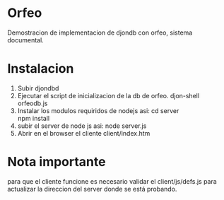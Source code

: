 Orfeo
=====

Demostracion de implementacion de djondb con orfeo, sistema documental.


Instalacion
===========

1. Subir djondbd
2. Ejecutar el script de inicializacion de la db de orfeo. djon-shell orfeodb.js
3. Instalar los modulos requiridos de nodejs asi: 
   cd server    
   npm install
3. subir el server de node js asi: 
   node server.js
4. Abrir en el browser el cliente client/index.htm

Nota importante
===============

para que el cliente funcione es necesario validar el client/js/defs.js para actualizar la direccion del server donde se está probando.
